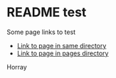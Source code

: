 # README test

Some page links to test

- [Link to page in same directory](Page1.md)
- [Link to page in pages directory](pages/Page2.md)

Horray
